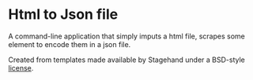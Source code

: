 # Html to Json file

A command-line application that simply imputs a html file, scrapes some element to encode them in a json file.



Created from templates made available by Stagehand under a BSD-style
[license](https://github.com/dart-lang/stagehand/blob/master/LICENSE).

